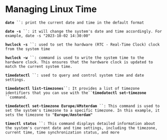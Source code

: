# Managing Linux Time

**`date`**` ``: print the current date and time in the default format`

**`date -s`**` ``: it will change the system's date and time accordingly. For example, date -s "2023-10-02 14:30:00"`

**`hwclock -s`**` ``: used to set the hardware (RTC - Real-Time Clock) clock from the system time`

**`hwclock -w`**` ``: command is used to write the system time to the hardware clock. This ensures that the hardware clock is updated to match the current system time.`

**`timedatectl`**` ``: used to query and control system time and date settings.`

**`timedatectl list-timezones`**` ``: It provides a list of timezone identifiers that you can use with the`` `**`timedatectl set-timezone`**` ``command.`

**`timedatectl set-timezone Europe/AMsterdam`**` ``: This command is used to set the system's timezone to a specific timezone. In this example, it sets the timezone to "`**`Europe/Amsterdam"`**

**`timectl status`**` ``: This command displays detailed information about the system's current date and time settings, including the timezone, current time, time synchronization status, and more`
